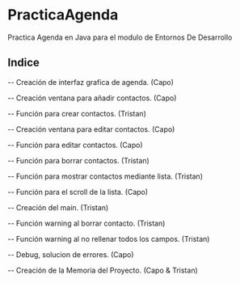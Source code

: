 # PracticaAgenda
Practica Agenda en Java para el modulo de Entornos De Desarrollo

## Indice
-- Creación de interfaz grafica de agenda. (Capo)

-- Creación ventana para añadir contactos. (Capo)

-- Función para crear contactos. (Tristan)

-- Creación ventana para editar contactos. (Capo)

-- Función para editar contactos. (Capo)

-- Función para borrar contactos. (Tristan)

-- Función para mostrar contactos mediante lista. (Tristan)

-- Función para el scroll de la lista. (Capo)

-- Creación del main. (Tristan)

-- Función warning al borrar contacto. (Tristan)

-- Función warning al no rellenar todos los campos. (Tristan)

-- Debug, solucion de errores. (Capo)

-- Creación de la Memoria del Proyecto. (Capo & Tristan)
